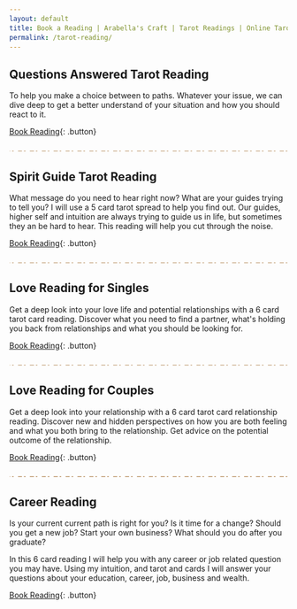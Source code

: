 ```yaml
---
layout: default
title: Book a Reading | Arabella's Craft | Tarot Readings | Online Tarot Card Reading
permalink: /tarot-reading/
---
```


## Questions Answered Tarot Reading

To help you make a choice between to paths. Whatever your issue, we can dive deep to get a better understand of your situation and how you should react to it.

[Book Reading](https://shop.arabellascraft.com/l/TarotReading){: .button}

![divider](/assets/img/divider.svg)
<br/>


## Spirit Guide Tarot Reading

What message do you need to hear right now? What are your guides trying to tell you?
I will use a 5 card tarot spread to help you find out. Our guides, higher self and intuition are always trying to guide us in life, but sometimes they an be hard to hear. This reading will help you cut through the noise.

[Book Reading](https://shop.arabellascraft.com/l/SpiritGuideTarotReading){: .button}

![divider](/assets/img/divider.svg)
<br/>

## Love Reading for Singles

Get a deep look into your love life and potential relationships with a 6 card tarot card reading. Discover what you need to find a partner, what's holding you back from relationships and what you should be looking for.

[Book Reading](https://shop.arabellascraft.com/l/LoveReadingForSingles){: .button}

![divider](/assets/img/divider.svg)
<br/>


## Love Reading for Couples

Get a deep look into your relationship with a 6 card tarot card relationship reading. Discover new and hidden perspectives on how you are both feeling and what you both bring to the relationship. Get advice on the potential outcome of the relationship.

[Book Reading](https://shop.arabellascraft.com/l/LoveReadingForCouples){: .button}

![divider](/assets/img/divider.svg)
<br/>

## Career Reading

Is your current current path is right for you? Is it time for a change? Should you get a new job? Start your own business? What should you do after you graduate?

In this 6 card reading I will help you with any career or job related question you may have. Using my intuition, and tarot and cards I will answer your questions about your education, career, job, business and wealth.

[Book Reading](https://shop.arabellascraft.com/l/CareerTarotReading){: .button}
